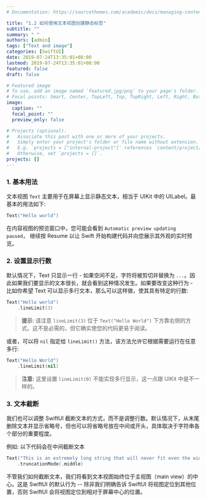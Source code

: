 ```yaml
---
# Documentation: https://sourcethemes.com/academic/docs/managing-content/

title: "1.2 如何使用文本视图创建静态标签"
subtitle: ""
summary: " "
authors: [admin]
tags: ["Text and image"]
categories: [SwiftUI]
date: 2019-07-24T13:35:01+08:00
lastmod: 2019-07-24T13:35:01+08:00
featured: false
draft: false

# Featured image
# To use, add an image named `featured.jpg/png` to your page's folder.
# Focal points: Smart, Center, TopLeft, Top, TopRight, Left, Right, BottomLeft, Bottom, BottomRight.
image:
  caption: ""
  focal_point: ""
  preview_only: false

# Projects (optional).
#   Associate this post with one or more of your projects.
#   Simply enter your project's folder or file name without extension.
#   E.g. `projects = ["internal-project"]` references `content/project/deep-learning/index.md`.
#   Otherwise, set `projects = []`.
projects: []
---
```


<!-- more -->
### 1. 基本用法
文本视图 `Text` 主要用于在屏幕上显示静态文本，相当于 UIKit 中的 UILabel。最基本的用法如下:
```swift
Text("Hello world")
```
在内容视图的预览窗口中，您可能会看到 `Automatic preview updating paused`， 继续按 Resume 以让 Swift 开始构建代码并向您展示其外观的实时预览。

### 2. 设置显示行数
默认情况下，Text 只显示一行 - 如果空间不足，字符将被剪切并替换为 `...`。因此如果我们要显示的文本很长，就会看到这种情况发生。如果要改变这种行为 - 比如你希望  Text 可以显示多行文本，那么可以这样做，使其具有特定的行数:
```swift
Text("Hello world")
    .lineLimit(3)
```
> **提示**: 请注意 `lineLimit(3)` 位于 `Text("Hello World")` 下方靠右侧的方式。这不是必需的，但它确实使您的代码更易于阅读。

或者，可以将 `nil` 指定给 `lineLimit()` 方法，该方法允许它根据需要运行在任意多行:
```swift
Text("Hello World")
    .lineLimit(nil)
```
> **注意:** 这里设置 `lineLimit(0)` 不能实现多行显示，这一点跟 UIKit 中是不一样的。

### 3. 文本截断
我们也可以调整 SwiftUI 截断文本的方式，而不是调整行数。默认情况下，从末尾删除文本并显示省略号，但也可以将省略号放在中间或开头，具体取决于字符串各个部分的重要程度。

例如: 以下代码会在中间截断文本
```swift
Text("This is an extremely long string that will never fit even the widest of Phones.")
    .truncationMode(.middle)
```
不管我们如何截断文本，我们将看到文本视图始终位于主视图（main view）的中心。这是 SwiftUI 的默认行为 -- 除非我们明确告诉 SwiftUI 将视图定位到其他位置，否则 SwiftUI 会将视图定位到相对于屏幕中心的位置。